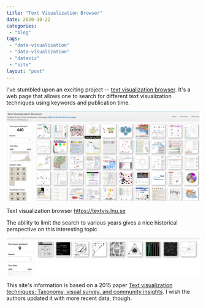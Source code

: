 ```yaml
---
title: "Text Visualization Browser"
date: 2020-10-22
categories: 
 - "blog"
tags: 
 - "data-visualisation"
 - "data-visualization"
 - "dataviz"
 - "site"
layout: "post"
---
```


I've stumbled upon an exciting project -- [text visualization browser](https://textvis.lnu.se/). It's a web page that allows one to search for different text visualization techniques using keywords and publication time.

![](/assets/img/2020/10/image-6.png?w=1024)

Text visualization browser https://textvis.lnu.se

The ability to limit the search to various years gives a nice historical perspective on this interesting topic

![](/assets/img/2020/10/image-7.png?w=1024)

This site's information is based on a 2015 paper [Text visualization techniques: Taxonomy, visual survey, and community insights](https://ieeexplore.ieee.org/document/7156366). I wish the authors updated it with more recent data, though.